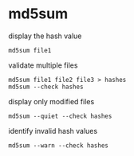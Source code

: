 # md5sum

display the hash value

```text
md5sum file1
```

validate multiple files

```text
md5sum file1 file2 file3 > hashes
md5sum --check hashes
```

display only modified files

```text
md5sum --quiet --check hashes
```

identify invalid hash values

```text
md5sum --warn --check hashes
```

